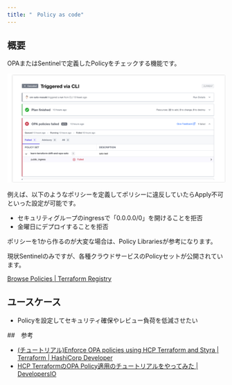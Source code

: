 ```yaml
---
title: "　Policy as code"
---
```


## 概要

OPAまたはSentinelで定義したPolicyをチェックする機能です。

![](/images//chapter_6/08-policy.png)

例えば、以下のようなポリシーを定義してポリシーに違反していたらApply不可といった設定が可能です。

- セキュリティグループのingressで「0.0.0.0/0」を開けることを拒否
- 金曜日にデプロイすることを拒否

ポリシーを1から作るのが大変な場合は、Policy Librariesが参考になります。

現状Sentinelのみですが、各種クラウドサービスのPolicyセットが公開されています。

[Browse Policies \| Terraform Registry](https://registry.terraform.io/browse/policies)

## ユースケース

- Policyを設定してセキュリティ確保やレビュー負荷を低減させたい

##　参考

- [(チュートリアル)Enforce OPA policies using HCP Terraform and Styra \| Terraform \| HashiCorp Developer](https://developer.hashicorp.com/terraform/tutorials/cloud/validation-enforcement)
- [HCP TerraformのOPA Policy適用のチュートリアルをやってみた \| DevelopersIO](https://dev.classmethod.jp/articles/terraform-cloud-opa-policy-tutorial/)